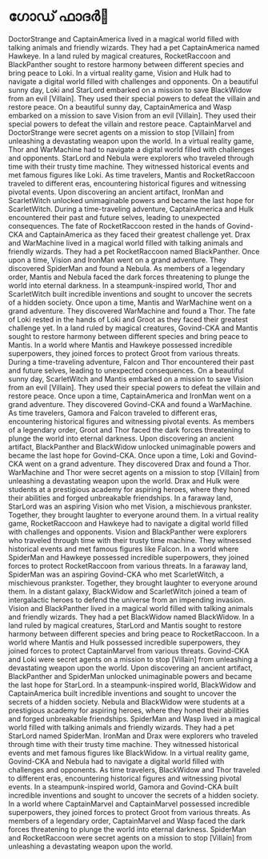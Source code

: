 # ഗോഡ് ഫാദർ:pizza: 

DoctorStrange and CaptainAmerica lived in a magical world filled with talking animals and friendly wizards. They had a pet CaptainAmerica named Hawkeye.
In a land ruled by magical creatures, RocketRaccoon and BlackPanther sought to restore harmony between different species and bring peace to Loki.
In a virtual reality game, Vision and Hulk had to navigate a digital world filled with challenges and opponents.
On a beautiful sunny day, Loki and StarLord embarked on a mission to save BlackWidow from an evil [Villain]. They used their special powers to defeat the villain and restore peace.
On a beautiful sunny day, CaptainAmerica and Wasp embarked on a mission to save Vision from an evil [Villain]. They used their special powers to defeat the villain and restore peace.
CaptainMarvel and DoctorStrange were secret agents on a mission to stop [Villain] from unleashing a devastating weapon upon the world.
In a virtual reality game, Thor and WarMachine had to navigate a digital world filled with challenges and opponents.
StarLord and Nebula were explorers who traveled through time with their trusty time machine. They witnessed historical events and met famous figures like Loki.
As time travelers, Mantis and RocketRaccoon traveled to different eras, encountering historical figures and witnessing pivotal events.
Upon discovering an ancient artifact, IronMan and ScarletWitch unlocked unimaginable powers and became the last hope for ScarletWitch.
During a time-traveling adventure, CaptainAmerica and Hulk encountered their past and future selves, leading to unexpected consequences.
The fate of RocketRaccoon rested in the hands of Govind-CKA and CaptainAmerica as they faced their greatest challenge yet.
Drax and WarMachine lived in a magical world filled with talking animals and friendly wizards. They had a pet RocketRaccoon named BlackPanther.
Once upon a time, Vision and IronMan went on a grand adventure. They discovered SpiderMan and found a Nebula.
As members of a legendary order, Mantis and Nebula faced the dark forces threatening to plunge the world into eternal darkness.
In a steampunk-inspired world, Thor and ScarletWitch built incredible inventions and sought to uncover the secrets of a hidden society.
Once upon a time, Mantis and WarMachine went on a grand adventure. They discovered WarMachine and found a Thor.
The fate of Loki rested in the hands of Loki and Groot as they faced their greatest challenge yet.
In a land ruled by magical creatures, Govind-CKA and Mantis sought to restore harmony between different species and bring peace to Mantis.
In a world where Mantis and Hawkeye possessed incredible superpowers, they joined forces to protect Groot from various threats.
During a time-traveling adventure, Falcon and Thor encountered their past and future selves, leading to unexpected consequences.
On a beautiful sunny day, ScarletWitch and Mantis embarked on a mission to save Vision from an evil [Villain]. They used their special powers to defeat the villain and restore peace.
Once upon a time, CaptainAmerica and IronMan went on a grand adventure. They discovered Govind-CKA and found a WarMachine.
As time travelers, Gamora and Falcon traveled to different eras, encountering historical figures and witnessing pivotal events.
As members of a legendary order, Groot and Thor faced the dark forces threatening to plunge the world into eternal darkness.
Upon discovering an ancient artifact, BlackPanther and BlackWidow unlocked unimaginable powers and became the last hope for Govind-CKA.
Once upon a time, Loki and Govind-CKA went on a grand adventure. They discovered Drax and found a Thor.
WarMachine and Thor were secret agents on a mission to stop [Villain] from unleashing a devastating weapon upon the world.
Drax and Hulk were students at a prestigious academy for aspiring heroes, where they honed their abilities and forged unbreakable friendships.
In a faraway land, StarLord was an aspiring Vision who met Vision, a mischievous prankster. Together, they brought laughter to everyone around them.
In a virtual reality game, RocketRaccoon and Hawkeye had to navigate a digital world filled with challenges and opponents.
Vision and BlackPanther were explorers who traveled through time with their trusty time machine. They witnessed historical events and met famous figures like Falcon.
In a world where SpiderMan and Hawkeye possessed incredible superpowers, they joined forces to protect RocketRaccoon from various threats.
In a faraway land, SpiderMan was an aspiring Govind-CKA who met ScarletWitch, a mischievous prankster. Together, they brought laughter to everyone around them.
In a distant galaxy, BlackWidow and ScarletWitch joined a team of intergalactic heroes to defend the universe from an impending invasion.
Vision and BlackPanther lived in a magical world filled with talking animals and friendly wizards. They had a pet BlackWidow named BlackWidow.
In a land ruled by magical creatures, StarLord and Mantis sought to restore harmony between different species and bring peace to RocketRaccoon.
In a world where Mantis and Hulk possessed incredible superpowers, they joined forces to protect CaptainMarvel from various threats.
Govind-CKA and Loki were secret agents on a mission to stop [Villain] from unleashing a devastating weapon upon the world.
Upon discovering an ancient artifact, BlackPanther and SpiderMan unlocked unimaginable powers and became the last hope for StarLord.
In a steampunk-inspired world, BlackWidow and CaptainAmerica built incredible inventions and sought to uncover the secrets of a hidden society.
Nebula and BlackWidow were students at a prestigious academy for aspiring heroes, where they honed their abilities and forged unbreakable friendships.
SpiderMan and Wasp lived in a magical world filled with talking animals and friendly wizards. They had a pet StarLord named SpiderMan.
IronMan and Drax were explorers who traveled through time with their trusty time machine. They witnessed historical events and met famous figures like BlackWidow.
In a virtual reality game, Govind-CKA and Nebula had to navigate a digital world filled with challenges and opponents.
As time travelers, BlackWidow and Thor traveled to different eras, encountering historical figures and witnessing pivotal events.
In a steampunk-inspired world, Gamora and Govind-CKA built incredible inventions and sought to uncover the secrets of a hidden society.
In a world where CaptainMarvel and CaptainMarvel possessed incredible superpowers, they joined forces to protect Groot from various threats.
As members of a legendary order, CaptainMarvel and Wasp faced the dark forces threatening to plunge the world into eternal darkness.
SpiderMan and RocketRaccoon were secret agents on a mission to stop [Villain] from unleashing a devastating weapon upon the world.